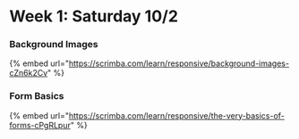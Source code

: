 # Week 1: Saturday 10/2

### Background Images

{% embed url="https://scrimba.com/learn/responsive/background-images-cZn6k2Cv" %}

### Form Basics

{% embed url="https://scrimba.com/learn/responsive/the-very-basics-of-forms-cPgRLpur" %}




